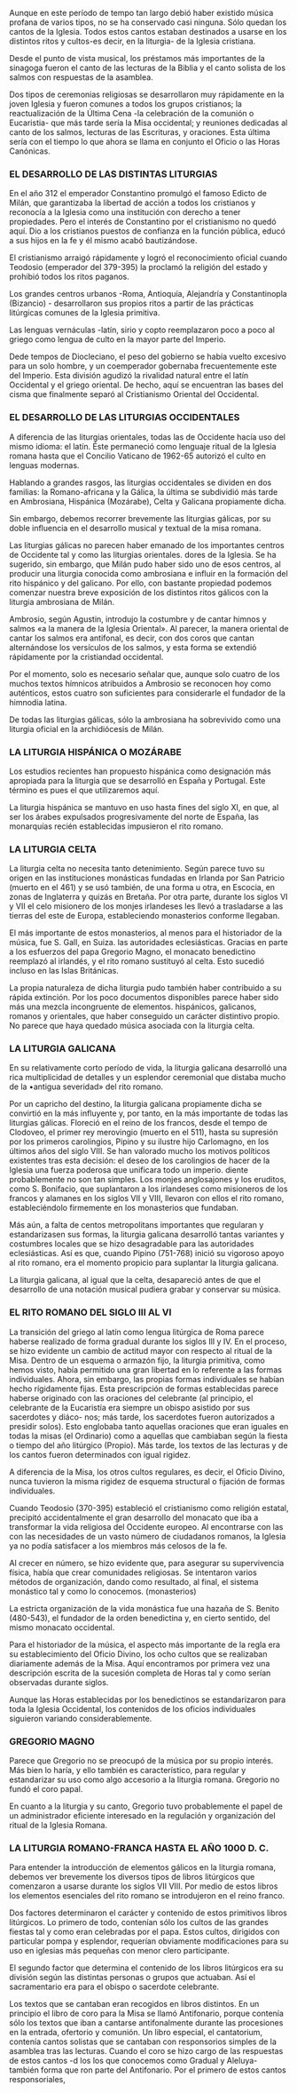 
Aunque en este período de tempo tan largo debió haber existido música profana de varios tipos, no se ha conservado casi ninguna. Sólo quedan los cantos de la Iglesia. Todos estos cantos estaban destinados a usarse en los distintos ritos y cultos-es decir, en la liturgia- de la Iglesia cristiana. 

Desde el punto de vista musical, los préstamos más importantes de la sinagoga fueron el canto de las lecturas de la Biblia y el canto solista de los salmos con respuestas de la asamblea.

Dos tipos de ceremonias religiosas se desarrollaron muy rápidamente en la joven Iglesia y fueron comunes a todos los grupos cristianos; la reactualización de la Última Cena -la celebración de la comunión o Eucaristia- que más tarde sería la Misa occidental; y reuniones dedicadas al canto de los salmos, lecturas de las Escrituras, y oraciones.  Esta última sería con el tiempo lo que ahora se llama en conjunto el Oficio o las Horas Canónicas. 

### EL DESARROLLO DE LAS DISTINTAS LITURGIAS

En el año 312 el emperador Constantino promulgó el famoso Edicto de Milán, que garantizaba la libertad de acción a todos los cristianos y reconocía a la Iglesia como una institución con derecho a tener propiedades. Pero el interés de Constantino por el cristianismo no quedó aquí. Dio a los cristianos puestos de confianza en la función pública, educó a sus hijos en la fe y él mismo acabó bautizándose.

El cristianismo arraigó rápidamente y logró el reconocimiento oficial cuando Teodosio (emperador del 379-395) la proclamó la religión del estado y prohibió todos los ritos paganos.

Los grandes centros urbanos -Roma, Antioquía, Alejandría y Constantinopla (Bizancio) - desarrollaron sus propios ritos a partir de las prácticas litúrgicas comunes de la Iglesia primitiva. 

Las lenguas vernáculas -latín, sirio y copto reemplazaron
poco a poco al griego como lengua de culto en la mayor parte del Imperio.

Dede tempos de Diocleciano, el peso del gobierno se había vuelto excesivo para un solo hombre, y un coemperador gobernaba frecuentemente este del Imperio. Esta división agudizó la rivalidad natural entre el latín Occidental y el griego oriental. De hecho, aquí se encuentran las bases del cisma que finalmente separó al Cristianismo Oriental del Occidental.

### EL DESARROLLO DE LAS LITURGIAS OCCIDENTALES

A diferencia de las liturgias orientales, todas las de Occidente hacía uso del mismo idioma: el latín. Éste permaneció como lenguaje ritual de la Iglesia romana hasta que el Concilio Vaticano de 1962-65 autorizó el culto en lenguas modernas. 

Hablando a grandes rasgos, las liturgias occidentales se dividen en dos familias: la Romano-africana y la Gálica, la última se subdividió más tarde en Ambrosiana, Hispánica (Mozárabe), Celta y Galicana propiamente dicha.

Sin embargo, debemos recorrer brevemente las liturgias gálicas, por su doble influencia en el desarrollo musical y textual de la misa romana.

Las liturgias gálicas no parecen haber emanado de los importantes centros de Occidente tal y como las liturgias orientales. dores de la Iglesia. Se ha sugerido, sin embargo, que Milán pudo haber sido
uno de esos centros, al producir una liturgia conocida como ambrosiana e influir en la formación del rito hispánico y del galicano. Por ello, con bastante propiedad podemos comenzar nuestra breve exposición de los distintos ritos gálicos con la liturgia ambrosiana de Milán.

Ambrosio, según Agustin, introdujo la costumbre y de cantar himnos y salmos «a la manera de la Iglesia Oriental». Al parecer, la manera oriental de cantar los salmos era antifonal, es decir, con dos coros que cantan alternándose los versículos de los salmos, y esta forma se extendió rápidamente por la cristiandad occidental.

Por el momento, solo es necesario señalar que, aunque solo cuatro de los muchos textos hímnicos atribuidos a Ambrosio se reconocen hoy como auténticos, estos cuatro son suficientes para considerarle el fundador de la himnodia latina.

De todas las liturgias gálicas, sólo la ambrosiana ha sobrevivido como una liturgia oficial en la archidiócesis de Milán.

### LA LITURGIA HISPÁNICA O MOZÁRABE

Los estudios recientes han propuesto hispánica como designación más apropiada para la liturgia que se desarrolló en España y Portugal. Este término es pues el que utilizaremos aquí.

La liturgia hispánica se mantuvo en uso hasta fines del siglo XI, en que, al ser los árabes expulsados progresivamente del norte de España, las monarquías recién establecidas impusieron el rito romano. 

### LA LITURGIA CELTA

La liturgia celta no necesita tanto detenimiento. Según parece tuvo su origen en las instituciones monásticas fundadas en Irlanda por San Patricio (muerto en el 461) y se usó también, de una forma u otra, en Escocia, en zonas de Inglaterra y quizás en Bretaña. Por otra parte, durante los siglos VI y VII el celo misionero de los monjes irlandeses les llevó a trasladarse a las tierras del este de Europa, estableciendo monasterios conforme llegaban. 

El más importante de estos monasterios, al menos para el historiador de la música, fue S. Gall, en Suiza. las autoridades eclesiásticas. Gracias en parte a los esfuerzos del papa Gregorio Magno, el monacato benedictino reemplazó al irlandés, y el rito romano sustituyó al celta. Esto sucedió incluso en las Islas Británicas.

La propia naturaleza de dicha liturgia pudo también haber contribuido a su rápida extinción. Por los poco documentos disponibles parece haber sido más una mezcla incongruente de elementos. hispánicos, galicanos, romanos y orientales, que haber conseguido un carácter distintivo propio. No parece que haya quedado música asociada con la liturgia celta.

### LA LITURGIA GALICANA

En su relativamente corto período de vida, la liturgia galicana desarrolló una rica multiplicidad de detalles y un esplendor ceremonial que distaba mucho de la •antigua severidad» del rito romano.

Por un capricho del destino, la liturgia galicana propiamente dicha se
convirtió en la más influyente y, por tanto, en la más importante de todas las liturgias gálicas. Floreció en el reino de los francos, desde el tempo de Clodoveo, el primer rey merovingio (muerto en el 511), hasta su supresión por los primeros carolingios, Pipino y su ilustre hijo Carlomagno, en los últimos años del siglo VIII. Se han valorado mucho los motivos políticos existentes tras esta decisión: el deseo de los carolingios de hacer de la Iglesia una fuerza poderosa que unificara todo un imperio. diente probablemente no son tan simples. Los monjes anglosajones y los eruditos, como S. Bonifacio, que suplantaron a los irlandeses como misioneros de los francos y alamanes en los siglos VII y VIII, llevaron con ellos el rito romano, estableciéndolo firmemente en los monasterios que fundaban. 

Más aún, a falta de centos metropolitans importantes que regularan y estandarizasen sus formas, la liturgia galicana desarrolló tantas variantes y costumbres locales que se hizo desagradable para las autoridades eclesiásticas. Así es que, cuando Pipino (751-768) inició su vigoroso apoyo al rito romano, era el momento propicio para suplantar la liturgia galicana.

La liturgia galicana, al igual que la celta, desapareció antes de que el desarrollo de una notación musical pudiera grabar y conservar su música. 

### EL RITO ROMANO DEL SIGLO III AL VI

La transición del griego al latín como lengua litúrgica de Roma parece
haberse realizado de forma gradual durante los siglos IlI y IV. En el proceso, se hizo evidente un cambio de actitud mayor con respecto al ritual de la Misa. Dentro de un esquema o armazón fijo, la liturgia primitiva, como hemos visto, había permitido una gran libertad en lo referente a las formas individuales. Ahora, sin embargo, las propias formas individuales se habían hecho rígidamente fijas. Esta prescripción de formas establecidas parece haberse originado con las oraciones del celebrante (al principio, el celebrante de la Eucaristía era siempre un obispo asistido por sus sacerdotes y diáco-
nos; más tarde, los sacerdotes fueron autorizados a presidir solos). Esto englobaba tanto aquellas oraciones que eran iguales en todas la misas (el Ordinario) como a aquellas que cambiaban según la fiesta o tiempo del año litúrgico (Propio). Más tarde, los textos de las lecturas y de los cantos fueron determinados con igual rigidez. 

A diferencia de la Misa, los otros cultos regulares, es decir, el Oficio Divino, nunca tuvieron la misma rigidez de esquema structural o fijación de formas individuales. 

Cuando Teodosio (370-395) estableció el cristianismo como religión estatal, precipitó accidentalmente el gran desarrollo del monacato que iba a transformar la vida religiosa del Occidente europeo. Al encontrarse con las con las necesidades de un vasto número de ciudadanos romanos, la Iglesia ya no podía satisfacer a los miembros más celosos de la fe.

Al crecer en número, se hizo evidente que, para asegurar su supervivencia física, había que crear comunidades religiosas. Se intentaron varios métodos de organización, dando como resultado, al final, el sistema monástico tal y como lo conocemos. (monasterios)

La estricta organización de la vida monástica fue una hazaña de S. Benito (480-543), el fundador de la orden benedictina y, en cierto sentido, del mismo monacato occidental. 

Para el historiador de la música, el aspecto más importante de la regla era su establecimiento del Oficio Divino, los ocho cultos que se realizaban diariamente además de la Misa. Aquí encontramos por primera vez una descripción escrita de la sucesión completa de Horas tal y como serían observadas durante siglos. 

Aunque las Horas establecidas por los benedictinos se estandarizaron para toda la Iglesia Occidental, los contenidos de los oficios individuales siguieron variando considerablemente. 


### GREGORIO MAGNO

Parece que Gregorio no se preocupó de la música por su propio interés. Más bien lo haría, y ello también es característico, para regular y estandarizar su uso como algo accesorio a la liturgia romana. Gregorio no fundó el coro papal. 

En cuanto a la liturgia y su canto, Gregorio tuvo probablemente el papel de un administrador eficiente interesado en la regulación y organización del ritual de la Iglesia Romana.


### LA LITURGIA ROMANO-FRANCA HASTA EL AÑO 1000 D. C.

Para entender la introducción de elementos gálicos en la liturgia romana, debemos ver brevemente los diversos tipos de libros litúrgicos que comenzaron a usarse durante los siglos VII VIII. Por medio de estos libros los elementos esenciales del rito romano se introdujeron en el reino franco.

Dos factores determinaron el carácter y contenido de estos primitivos libros litúrgicos. Lo primero de todo, contenían sólo los cultos de las grandes fiestas tal y como eran celebradas por el papa. Estos cultos, dirigidos con particular pompa y esplendor, requerían obviamente modificaciones para su uso en iglesias más pequeñas con menor clero participante. 

El segundo factor que determina el contenido de los libros litúrgicos era su división según las distintas personas o grupos que actuaban. Así el sacramentario era para el obispo o sacerdote celebrante. 

Los textos que se cantaban eran recogidos en libros distintos. En un principio el libro de coro para la Misa se llamó Antifonario, porque contenía sólo los textos que iban a cantarse antifonalmente durante las procesiones en la entrada, ofertorio y comunión. Un libro especial, el cantatorium, contenía cantos solistas que se cantaban con responsorios simples de la asamblea tras las lecturas. Cuando el coro se hizo cargo de las respuestas de estos cantos -d los los que conocemos como Gradual y Aleluya- también forma que
ron parte del Antifonario. Por el primero de estos cantos responsoriales,